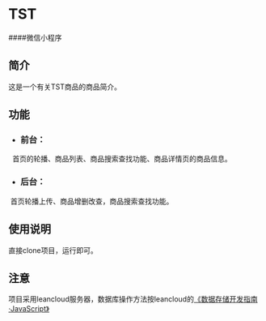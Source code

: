 TST
=========
####微信小程序
## 简介
  这是一个有关TST商品的商品简介。<br>
## 功能
* ### 前台：
          首页的轮播、商品列表、商品搜索查找功能、商品详情页的商品信息。
* ### 后台：
  首页轮播上传、商品增删改查，商品搜索查找功能。
## 使用说明
  直接clone项目，运行即可。
## 注意
  项目采用leancloud服务器，数据库操作方法按leancloud的[《数据存储开发指南·JavaScript》](https://leancloud.cn/docs/leanstorage_guide-js.html)
